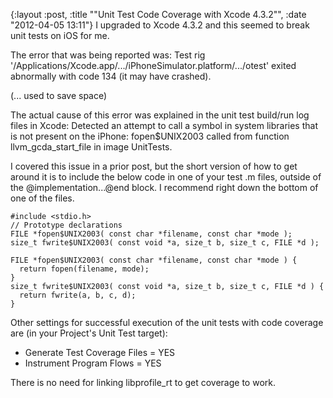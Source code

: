{:layout :post, :title "\"Unit Test Code Coverage with Xcode 4.3.2\"", :date "2012-04-05 13:11"}
I upgraded to Xcode 4.3.2 and this seemed to break unit tests on iOS for me.

The error that was being reported was:
    Test rig '/Applications/Xcode.app/.../iPhoneSimulator.platform/.../otest' exited abnormally with code 134 (it may have crashed).

(... used to save space)

The actual cause of this error was explained in the unit test build/run log files in Xcode:
    Detected an attempt to call a symbol in system libraries that is not present on the iPhone:
    fopen$UNIX2003 called from function llvm_gcda_start_file in image UnitTests.

I covered this issue in a prior post, but the short version of how to get around it is to include the below code in one of your test .m files, outside of the @implementation...@end block. I recommend right down the bottom of one of the files.

    #include <stdio.h>
    // Prototype declarations
    FILE *fopen$UNIX2003( const char *filename, const char *mode );
    size_t fwrite$UNIX2003( const void *a, size_t b, size_t c, FILE *d );

    FILE *fopen$UNIX2003( const char *filename, const char *mode ) {
      return fopen(filename, mode);
    }
    size_t fwrite$UNIX2003( const void *a, size_t b, size_t c, FILE *d ) {
      return fwrite(a, b, c, d);
    }

Other settings for successful execution of the unit tests with code coverage are (in your Project's Unit Test target):

* Generate Test Coverage Files = YES
* Instrument Program Flows = YES

There is no need for linking libprofile_rt to get coverage to work.
